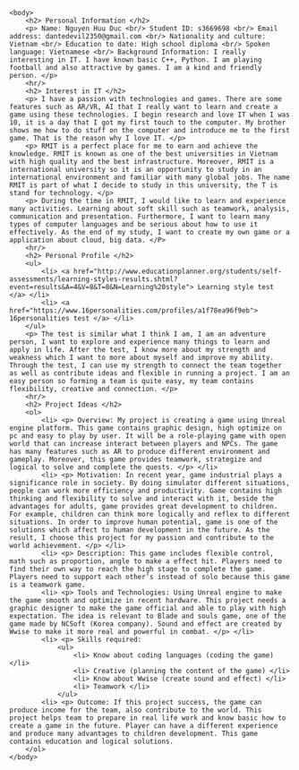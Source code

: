 <html>
	<head>
		<title> CV </title>
	</head>
	
	<body>
		<h2> Personal Information </h2>
		<p> Name: Nguyen Huu Duc <br/> Student ID: s3669698 <br/> Email address: dantedevil2350@gmail.com <br/> Nationality and culture: Vietnam <br/> Education to date: High school diploma <br/> Spoken language: Vietnamese <br/> Background Information: I really interesting in IT. I have known basic C++, Python. I am playing football and also attractive by games. I am a kind and friendly person. </p>
		<hr/>
		<h2> Interest in IT </h2>
		<p> I have a passion with technologies and games. There are some features such as AR/VR, AI that I really want to learn and create a game using these technologies. I begin research and love IT when I was 10, it is a day that I got my first touch to the computer. My brother shows me how to do stuff on the computer and introduce me to the first game. That is the reason why I love IT. </p>
		<p> RMIT is a perfect place for me to earn and achieve the knowledge. RMIT is known as one of the best universities in Vietnam with high quality and the best infrastructure. Moreover, RMIT is a international university so it is an opportunity to study in an international environment and familiar with many global jobs. The name RMIT is part of what I decide to study in this university, the T is stand for technology. </p>
 		<p> During the time in RMIT, I would like to learn and experience many activities. Learning about soft skill such as teamwork, analysis, communication and presentation. Furthermore, I want to learn many types of computer languages and be serious about how to use it effectively. As the end of my study, I want to create my own game or a application about cloud, big data. </P>
		<hr/>
		<h2> Personal Profile </h2>
		<ul>
			<li> <a href="http://www.educationplanner.org/students/self-assessments/learning-styles-results.shtml?event=results&A=4&V=8&T=8&N=Learning%20style"> Learning style test </a> </li>  
			<li> <a href="https://www.16personalities.com/profiles/a1f78ea96f9eb"> 16personalities test </a> </li>
		</ul>
		<p> The test is similar what I think I am, I am an adventure person, I want to explore and experience many things to learn and apply in life. After the test, I know more about my strength and weakness which I want to more about myself and improve my ability. Through the test, I can use my strength to connect the team together as well as contribute ideas and flexible in running a project. I am an easy person so forming a team is quite easy, my team contains flexibility, creative and connection. </p>
		<hr/>
		<h2> Project Ideas </h2>
		<ol>
			<li> <p> Overview: My project is creating a game using Unreal engine platform. This game contains graphic design, high optimize on pc and easy to play by user. It will be a role-playing game with open world that can increase interact between players and NPCs. The game has many features such as AR to produce different environment and gameplay. Moreover, this game provides teamwork, strategize and logical to solve and complete the quests. </p> </li>
			<li> <p> Motivation: In recent year, game industrial plays a significance role in society. By doing simulator different situations, people can work more efficiency and productivity. Game contains high thinking and flexibility to solve and interact with it, beside the advantages for adults, game provides great development to children. For example, children can think more logically and reflex to different situations. In order to improve human potential, game is one of the solutions which affect to human development in the future. As the result, I choose this project for my passion and contribute to the world achievement. </p> </li>
			<li> <p> Description: This game includes flexible control, math such as proportion, angle to make a effect hit. Players need to find their own way to reach the high stage to complete the game. Players need to support each other’s instead of solo because this game is a teamwork game.   
			<li> <p> Tools and Technologies: Using Unreal engine to make the game smooth and optimize in recent hardware. This project needs a graphic designer to make the game official and able to play with high expectation. The idea is relevant to Blade and souls game, one of the game made by NCSoft (Korea company). Sound and effect are created by Wwise to make it more real and powerful in combat. </p> </li>
			<li> <p> Skills required: 
				<ul> 
					<li> Know about coding languages (coding the game) </li>
					<li> Creative (planning the content of the game) </li>
					<li> Know about Wwise (create sound and effect) </li>
					<li> Teamwork </li>
				</ul>
			<li> <p> Outcome: If this project success, the game can produce income for the team, also contribute to the world. This project helps team to prepare in real life work and know basic how to create a game in the future. Player can have a different experience and produce many advantages to children development. This game contains education and logical solutions.
		</ol>	
	</body>
</html>

